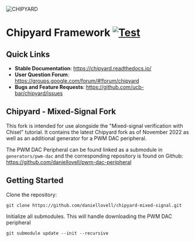 ![CHIPYARD](https://github.com/ucb-bar/chipyard/raw/master/docs/_static/images/chipyard-logo-full.png)

# Chipyard Framework [![Test](https://github.com/ucb-bar/chipyard/actions/workflows/chipyard-run-tests.yml/badge.svg)](https://github.com/ucb-bar/chipyard/actions)

## Quick Links

* **Stable Documentation**: https://chipyard.readthedocs.io/
* **User Question Forum**: https://groups.google.com/forum/#!forum/chipyard
* **Bugs and Feature Requests**: https://github.com/ucb-bar/chipyard/issues

## Chipyard - Mixed-Signal Fork
This fork is intended for use alongside the "Mixed-signal verification with Chisel" tutorial. It contains the latest Chipyard fork as of November 2022 as well as an additional generator for a PWM DAC peripheral.

The PWM DAC Peripheral can be found linked as a submodule in `generators/pwm-dac` and the corresponding repository is found on Github: https://github.com/daniellovell/pwm-dac-peripheral 

## Getting Started

Clone the repository:

`git clone https://github.com/daniellovell/chipyard-mixed-signal.git`

Initialize all submodules. This will handle downloading the PWM DAC peripheral

`git submodule update --init --recursive`

